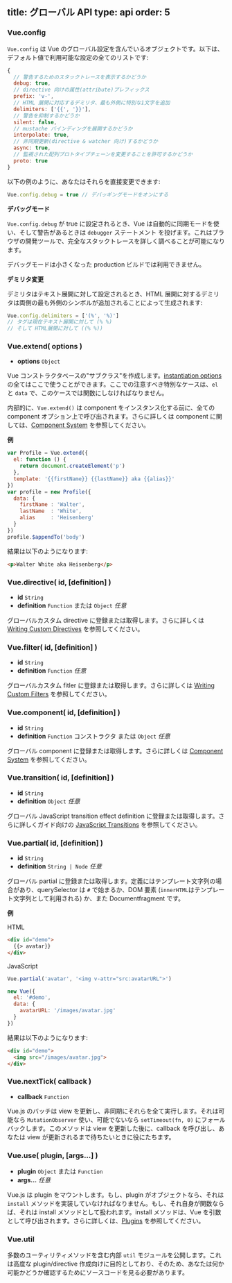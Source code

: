 title: グローバル API
type: api
order: 5
---

### Vue.config

`Vue.config` は Vue のグローバル設定を含んでいるオブジェクトです。以下は、デフォルト値で利用可能な設定の全てのリストです:

``` js
{
  // 警告するためのスタックトレースを表示するかどうか
  debug: true,
  // directive 向けの属性(attribute)プレフィックス
  prefix: 'v-',
  // HTML 展開に対応するデミリタ、最も外側に特別な1文字を追加
  delimiters: ['{{', '}}'],
  // 警告を抑制するかどうか
  silent: false,
  // mustache バインディングを展開するかどうか
  interpolate: true,
  // 非同期更新(directive & watcher 向け)するかどうか
  async: true,
  // 監視された配列プロトタイプチェーンを変更することを許可するかどうか
  proto: true
}
```

以下の例のように、あなたはそれらを直接変更できます:

``` js
Vue.config.debug = true // デバッギングモードをオンにする
```

**デバッグモード**

`Vue.config.debug` が true に設定されるとき、Vue は自動的に同期モードを使い、そして警告があるときは `debugger` ステートメント を投げます。これはブラウザの開発ツールで、完全なスタックトレースを詳しく調べることが可能になります。

<p class="tip">デバッグモードは小さくなった production ビルドでは利用できません。</p>

**デミリタ変更**

デミリタはテキスト展開に対して設定されるとき、HTML 展開に対するデミリタは両側の最も外側のシンボルが追加されることによって生成されます:

``` js
Vue.config.delimiters = ['(%', '%)']
// タグは現在テキスト展開に対して (% %)
// そして HTML展開に対して ((% %))
```

### Vue.extend( options )

- **options** `Object`

Vue コンストラクタベースの"サブクラス"を作成します。[instantiation options](/api/options.html) の全てはここで使うことができます。ここでの注意すべき特別なケースは、`el` と `data` で、このケースでは関数にしなければなりません。

内部的に、`Vue.extend()` は component をインスタンス化する前に、全ての component オプション上で呼び出されます。さらに詳しくは component に関しては、[Component System](/guide/components.html) を参照してください。

**例**

``` js
var Profile = Vue.extend({
  el: function () {
    return document.createElement('p')
  },
  template: '{{firstName}} {{lastName}} aka {{alias}}'
})
var profile = new Profile({
  data: {
    firstName : 'Walter',
    lastName  : 'White',
    alias     : 'Heisenberg'
  }  
})
profile.$appendTo('body')
```

結果は以下のようになります:

``` html
<p>Walter White aka Heisenberg</p>
```

### Vue.directive( id, [definition] )

- **id** `String`
- **definition** `Function` または `Object` *任意*

グローバルカスタム directive に登録または取得します。さらに詳しくは [Writing Custom Directives](/guide/custom-directive.html) を参照してください。

### Vue.filter( id, [definition] )

- **id** `String`
- **definition** `Function` *任意*

グローバルカスタム fitler に登録または取得します。さらに詳しくは [Writing Custom Filters](/guide/custom-filter.html) を参照してください。

### Vue.component( id, [definition] )

- **id** `String`
- **definition** `Function` コンストラクタ または `Object` *任意*

グローバル component に登録または取得します。さらに詳しくは [Component System](/guide/components.html) を参照してください。

### Vue.transition( id, [definition] )

- **id** `String`
- **definition** `Object` *任意*

グローバル JavaScript transition effect definition に登録または取得します。さらに詳しくガイド向けの [JavaScript Transitions](/guide/transitions.html#JavaScript_Functions) を参照してください。

### Vue.partial( id, [definition] )

- **id** `String`
- **definition** `String | Node` *任意*

グローバル partial に登録または取得します。定義にはテンプレート文字列の場合があり、querySelector は `#` で始まるか、DOM 要素 (`innerHTML`はテンプレート文字列として利用される) か、また Documentfragment です。

**例**

HTML

``` html
<div id="demo">
  {{> avatar}}
</div>
```

JavaScript

``` js
Vue.partial('avatar', '<img v-attr="src:avatarURL">')

new Vue({
  el: '#demo',
  data: {
    avatarURL: '/images/avatar.jpg'
  }    
})
```

結果は以下のようになります:

``` html
<div id="demo">
  <img src="/images/avatar.jpg">
</div>
```

### Vue.nextTick( callback )

- **callback** `Function`

Vue.js のバッチは view を更新し、非同期にそれらを全て実行します。それは可能なら `MutationObserver` 使い、可能でないなら `setTimeout(fn, 0)` にフォールバックします。このメソッドは view を更新した後に、callback を呼び出し、あなたは view が更新されるまで待ちたいときに役にたちます。

### Vue.use( plugin, [args...] )

- **plugin** `Object` または `Function`
- **args...** *任意*

Vue.js は plugin をマウントします。もし、plugin がオブジェクトなら、それは `install` メソッドを実装していなければなりません。もし、それ自身が関数ならば、それは install メソッドとして扱われます。install メソッドは、Vue を引数として呼び出されます。さらに詳しくは、[Plugins](/guide/extending.html#Extend_with_Plugins) を参照してください。

### Vue.util

多数のユーティリティメソッドを含む内部 `util` モジュールを公開します。これは高度な plugin/directive 作成向けに目的としており、そのため、あなたは何か可能かどうか確認するためにソースコードを見る必要があります。

